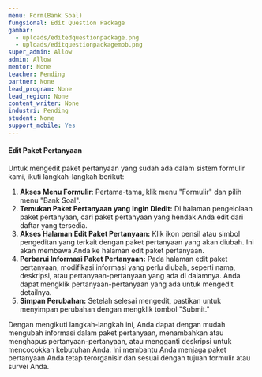 ```yaml
---
menu: Form(Bank Soal)
fungsional: Edit Question Package
gambar:
  - uploads/editedquestionpackage.png
  - uploads/editquestionpackagemob.png
super_admin: Allow
admin: Allow
mentor: None
teacher: Pending
partner: None
lead_program: None
lead_region: None
content_writer: None
industri: Pending
student: None
support_mobile: Yes
---
```

#### Edit Paket Pertanyaan

Untuk mengedit paket pertanyaan yang sudah ada dalam sistem formulir kami, ikuti langkah-langkah berikut:

1. **Akses Menu Formulir**: Pertama-tama, klik menu "Formulir" dan pilih menu "Bank Soal".
2. **Temukan Paket Pertanyaan yang Ingin Diedit:** Di halaman pengelolaan paket pertanyaan, cari paket pertanyaan yang hendak Anda edit dari daftar yang tersedia.
3. **Akses Halaman Edit Paket Pertanyaan:** Klik ikon pensil atau simbol pengeditan yang terkait dengan paket pertanyaan yang akan diubah. Ini akan membawa Anda ke halaman edit paket pertanyaan.
4. **Perbarui Informasi Paket Pertanyaan:** Pada halaman edit paket pertanyaan, modifikasi informasi yang perlu diubah, seperti nama, deskripsi, atau pertanyaan-pertanyaan yang ada di dalamnya. Anda dapat mengklik pertanyaan-pertanyaan yang ada untuk mengedit detailnya.
5. **Simpan Perubahan:** Setelah selesai mengedit, pastikan untuk menyimpan perubahan dengan mengklik tombol "Submit."

Dengan mengikuti langkah-langkah ini, Anda dapat dengan mudah mengubah informasi dalam paket pertanyaan, menambahkan atau menghapus pertanyaan-pertanyaan, atau mengganti deskripsi untuk mencocokkan kebutuhan Anda. Ini membantu Anda menjaga paket pertanyaan Anda tetap terorganisir dan sesuai dengan tujuan formulir atau survei Anda.